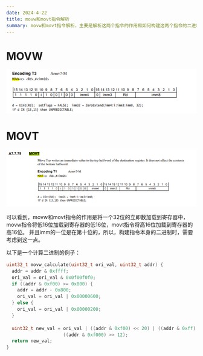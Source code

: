 ```yaml
---
date: 2024-4-22
title: movw和movt指令解析
summary: movw和movt指令解析，主要是解析这两个指令的作用和如何构建这两个指令的二进制。
---
```


# MOVW

![alt text](image/mov/image-1.png)

# MOVT

![alt text](image/mov/image.png)

可以看到，movw和movt指令的作用是将一个32位的立即数加载到寄存器中，movw指令将低16位加载到寄存器的低16位，movt指令将高16位加载到寄存器的高16位。
并且imm的一位是在第十位的，所以，构建指令本身的二进制时，需要考虑到这一点。

以下是一个计算二进制的例子：
```c
uint32_t movw_calculate(uint32_t ori_val, uint32_t addr) {
  addr = addr & 0xffff;
  ori_val = ori_val & 0x0f00f0f0;
  if ((addr & 0xf00) >= 0x800) {
    addr = addr - 0x800;
    ori_val = ori_val | 0x00000600;
  } else {
    ori_val = ori_val | 0x00000200;
  }

  uint32_t new_val = ori_val | ((addr & 0xf00) << 20) | ((addr & 0xff) << 16) |
                     ((addr & 0xf000) >> 12);
  return new_val;
}
```